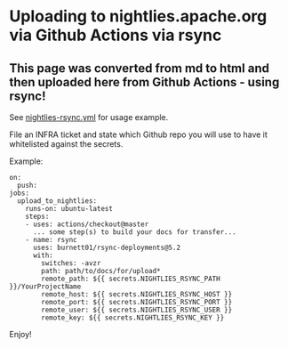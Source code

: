# Uploading to nightlies.apache.org via Github Actions via rsync

## This page was converted from md to html and then uploaded here from Github Actions - using rsync!

See [nightlies-rsync.yml](https://github.com/apache/infrastructure-test/blob/master/.github/workflows/nightlies-rsync.yml) for usage example.

File an INFRA ticket and state which Github repo you will use to have it whitelisted against the secrets.

Example:

    on:
      push:
    jobs:
      upload_to_nightlies:
        runs-on: ubuntu-latest
        steps:
        - uses: actions/checkout@master
          ... some step(s) to build your docs for transfer...
        - name: rsync
          uses: burnett01/rsync-deployments@5.2
          with:
            switches: -avzr
            path: path/to/docs/for/upload*
            remote_path: ${{ secrets.NIGHTLIES_RSYNC_PATH }}/YourProjectName
            remote_host: ${{ secrets.NIGHTLIES_RSYNC_HOST }}
            remote_port: ${{ secrets.NIGHTLIES_RSYNC_PORT }}
            remote_user: ${{ secrets.NIGHTLIES_RSYNC_USER }}
            remote_key: ${{ secrets.NIGHTLIES_RSYNC_KEY }}



Enjoy!
